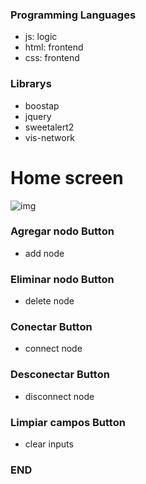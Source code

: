 
### Programming Languages

- js: logic
- html: frontend
- css: frontend

### Librarys

- boostap
- jquery
- sweetalert2
- vis-network

# Home screen
![img](https://imagizer.imageshack.com/img923/210/qWAUXY.png)

### Agregar nodo Button
- add node 

### Eliminar nodo Button
- delete node

### Conectar Button
- connect node 

### Desconectar Button
- disconnect node 

### Limpiar campos Button
- clear inputs

### END

